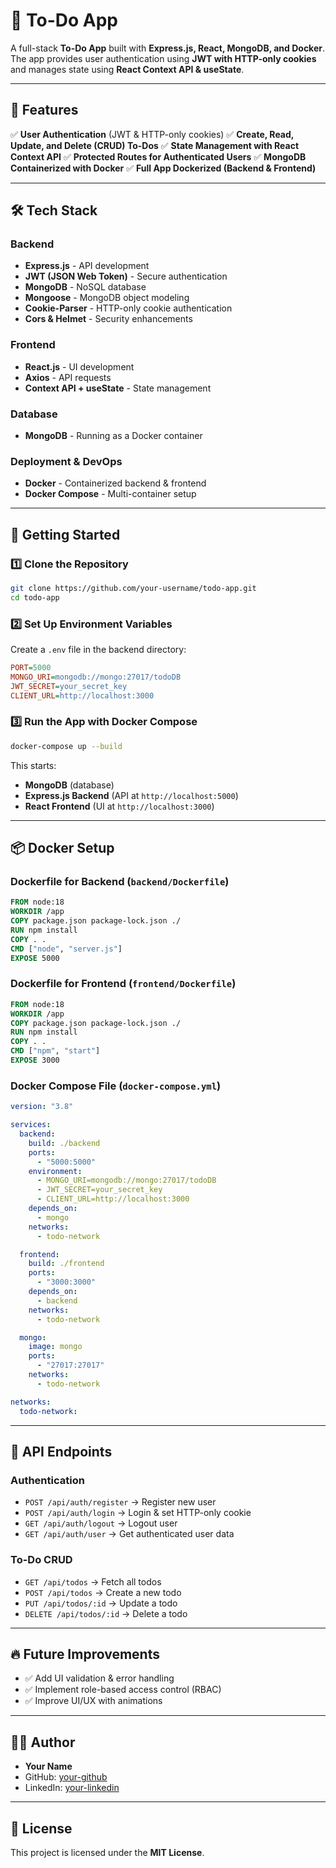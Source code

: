 # 📝 To-Do App

A full-stack **To-Do App** built with **Express.js, React, MongoDB, and Docker**. The app provides user authentication using **JWT with HTTP-only cookies** and manages state using **React Context API & useState**.

---

## 📌 Features
✅ **User Authentication** (JWT & HTTP-only cookies)
✅ **Create, Read, Update, and Delete (CRUD) To-Dos**
✅ **State Management with React Context API**
✅ **Protected Routes for Authenticated Users**
✅ **MongoDB Containerized with Docker**
✅ **Full App Dockerized (Backend & Frontend)**

---

## 🛠️ Tech Stack
### **Backend**
- **Express.js** - API development
- **JWT (JSON Web Token)** - Secure authentication
- **MongoDB** - NoSQL database
- **Mongoose** - MongoDB object modeling
- **Cookie-Parser** - HTTP-only cookie authentication
- **Cors & Helmet** - Security enhancements

### **Frontend**
- **React.js** - UI development
- **Axios** - API requests
- **Context API + useState** - State management

### **Database**
- **MongoDB** - Running as a Docker container

### **Deployment & DevOps**
- **Docker** - Containerized backend & frontend
- **Docker Compose** - Multi-container setup

---

## 🚀 Getting Started
### **1️⃣ Clone the Repository**
```bash
git clone https://github.com/your-username/todo-app.git
cd todo-app
```

### **2️⃣ Set Up Environment Variables**
Create a `.env` file in the backend directory:
```ini
PORT=5000
MONGO_URI=mongodb://mongo:27017/todoDB
JWT_SECRET=your_secret_key
CLIENT_URL=http://localhost:3000
```

### **3️⃣ Run the App with Docker Compose**
```bash
docker-compose up --build
```

This starts:
- **MongoDB** (database)
- **Express.js Backend** (API at `http://localhost:5000`)
- **React Frontend** (UI at `http://localhost:3000`)

---

## 📦 Docker Setup
### **Dockerfile for Backend** (`backend/Dockerfile`)
```dockerfile
FROM node:18
WORKDIR /app
COPY package.json package-lock.json ./
RUN npm install
COPY . .
CMD ["node", "server.js"]
EXPOSE 5000
```

### **Dockerfile for Frontend** (`frontend/Dockerfile`)
```dockerfile
FROM node:18
WORKDIR /app
COPY package.json package-lock.json ./
RUN npm install
COPY . .
CMD ["npm", "start"]
EXPOSE 3000
```

### **Docker Compose File** (`docker-compose.yml`)
```yaml
version: "3.8"

services:
  backend:
    build: ./backend
    ports:
      - "5000:5000"
    environment:
      - MONGO_URI=mongodb://mongo:27017/todoDB
      - JWT_SECRET=your_secret_key
      - CLIENT_URL=http://localhost:3000
    depends_on:
      - mongo
    networks:
      - todo-network

  frontend:
    build: ./frontend
    ports:
      - "3000:3000"
    depends_on:
      - backend
    networks:
      - todo-network

  mongo:
    image: mongo
    ports:
      - "27017:27017"
    networks:
      - todo-network

networks:
  todo-network:
```

---

## 🎯 API Endpoints
### **Authentication**
- `POST /api/auth/register` → Register new user
- `POST /api/auth/login` → Login & set HTTP-only cookie
- `GET /api/auth/logout` → Logout user
- `GET /api/auth/user` → Get authenticated user data

### **To-Do CRUD**
- `GET /api/todos` → Fetch all todos
- `POST /api/todos` → Create a new todo
- `PUT /api/todos/:id` → Update a todo
- `DELETE /api/todos/:id` → Delete a todo

---

## 🔥 Future Improvements
- ✅ Add UI validation & error handling
- ✅ Implement role-based access control (RBAC)
- ✅ Improve UI/UX with animations

---

## 👨‍💻 Author
- **Your Name**  
- GitHub: [your-github](https://github.com/your-username)
- LinkedIn: [your-linkedin](https://linkedin.com/in/your-profile)

---

## 📜 License
This project is licensed under the **MIT License**.

